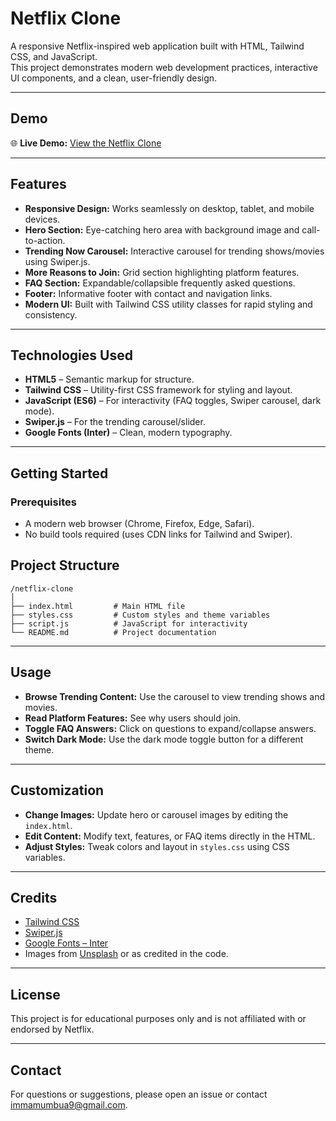 
# Netflix Clone

A responsive Netflix-inspired web application built with HTML, Tailwind CSS, and JavaScript.  
This project demonstrates modern web development practices, interactive UI components, and a clean, user-friendly design.

---

## Demo

🌐 **Live Demo:** [View the Netflix Clone](https://your-demo-link.com)

---

## Features

- **Responsive Design:** Works seamlessly on desktop, tablet, and mobile devices.
- **Hero Section:** Eye-catching hero area with background image and call-to-action.
- **Trending Now Carousel:** Interactive carousel for trending shows/movies using Swiper.js.
- **More Reasons to Join:** Grid section highlighting platform features.
- **FAQ Section:** Expandable/collapsible frequently asked questions.
- **Footer:** Informative footer with contact and navigation links.
- **Modern UI:** Built with Tailwind CSS utility classes for rapid styling and consistency.

---

## Technologies Used

- **HTML5** – Semantic markup for structure.
- **Tailwind CSS** – Utility-first CSS framework for styling and layout.
- **JavaScript (ES6)** – For interactivity (FAQ toggles, Swiper carousel, dark mode).
- **Swiper.js** – For the trending carousel/slider.
- **Google Fonts (Inter)** – Clean, modern typography.

---

## Getting Started

### Prerequisites

- A modern web browser (Chrome, Firefox, Edge, Safari).
- No build tools required (uses CDN links for Tailwind and Swiper).

## Project Structure

```
/netflix-clone
│
├── index.html         # Main HTML file
├── styles.css         # Custom styles and theme variables
├── script.js          # JavaScript for interactivity
└── README.md          # Project documentation
```

---

## Usage

- **Browse Trending Content:** Use the carousel to view trending shows and movies.
- **Read Platform Features:** See why users should join.
- **Toggle FAQ Answers:** Click on questions to expand/collapse answers.
- **Switch Dark Mode:** Use the dark mode toggle button for a different theme.

---

## Customization

- **Change Images:** Update hero or carousel images by editing the `index.html`.
- **Edit Content:** Modify text, features, or FAQ items directly in the HTML.
- **Adjust Styles:** Tweak colors and layout in `styles.css` using CSS variables.

---

## Credits

- [Tailwind CSS](https://tailwindcss.com/)
- [Swiper.js](https://swiperjs.com/)
- [Google Fonts – Inter](https://fonts.google.com/specimen/Inter)
- Images from [Unsplash](https://unsplash.com/) or as credited in the code.

---

## License

This project is for educational purposes only and is not affiliated with or endorsed by Netflix.

---


## Contact

For questions or suggestions, please open an issue or contact [immamumbua9@gmail.com](mailto:immamumbua9@gmail.com).